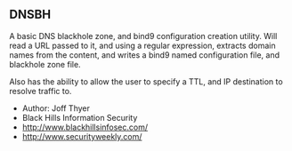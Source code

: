 ## DNSBH

A basic DNS blackhole zone, and bind9 configuration creation
utility.  Will read a URL passed to it, and using a regular
expression, extracts domain names from the content, and
writes a bind9 named configuration file, and blackhole
zone file.

Also has the ability to allow the user to specify a TTL, and
IP destination to resolve traffic to.

* Author: Joff Thyer
* Black Hills Information Security
* http://www.blackhillsinfosec.com/
* http://www.securityweekly.com/


